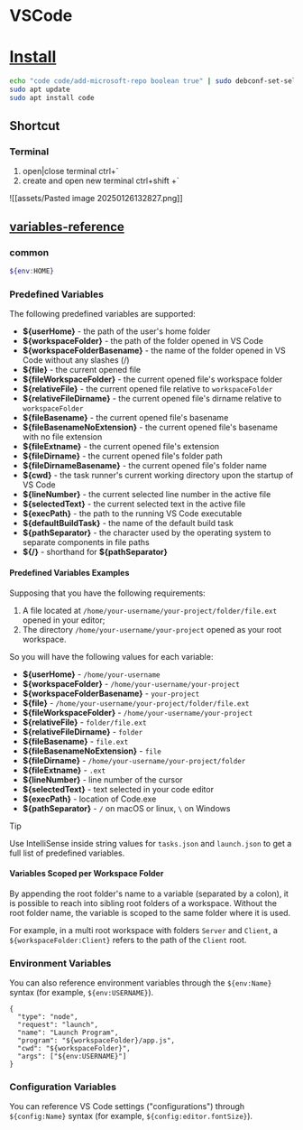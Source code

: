 # VSCode

# [Install](https://code.visualstudio.com/docs/setup/linux)

```bash
echo "code code/add-microsoft-repo boolean true" | sudo debconf-set-selections
sudo apt update
sudo apt install code
```

## Shortcut

### Terminal

1. open|close terminal ctrl+\`
2. create and open new terminal ctrl+shift +\`

![[assets/Pasted image 20250126132827.png]]

## [variables-reference](https://code.visualstudio.com/docs/editor/variables-reference)


### common

```bash
${env:HOME}
```


### Predefined Variables

The following predefined variables are supported:

- __\${userHome}__ - the path of the user's home folder
- __\${workspaceFolder}__ - the path of the folder opened in VS Code
- __\${workspaceFolderBasename}__ - the name of the folder opened in VS Code without any slashes (/)
- __\${file}__ - the current opened file
- __\${fileWorkspaceFolder}__ - the current opened file's workspace folder
- __\${relativeFile}__ - the current opened file relative to `workspaceFolder`
- __\${relativeFileDirname}__ - the current opened file's dirname relative to `workspaceFolder`
- __\${fileBasename}__ - the current opened file's basename
- __\${fileBasenameNoExtension}__ - the current opened file's basename with no file extension
- __\${fileExtname}__ - the current opened file's extension
- __\${fileDirname}__ - the current opened file's folder path
- __\${fileDirnameBasename}__ - the current opened file's folder name
- __\${cwd}__ - the task runner's current working directory upon the startup of VS Code
- __\${lineNumber}__ - the current selected line number in the active file
- __\${selectedText}__ - the current selected text in the active file
- __\${execPath}__ - the path to the running VS Code executable
- __\${defaultBuildTask}__ - the name of the default build task
- __\${pathSeparator}__ - the character used by the operating system to separate components in file paths
- __\${/}__ - shorthand for __\${pathSeparator}__

#### Predefined Variables Examples

Supposing that you have the following requirements:

1. A file located at `/home/your-username/your-project/folder/file.ext` opened in your editor;
2. The directory `/home/your-username/your-project` opened as your root workspace.

So you will have the following values for each variable:

- __\${userHome}__ - `/home/your-username`
- __\${workspaceFolder}__ - `/home/your-username/your-project`
- __\${workspaceFolderBasename}__ - `your-project`
- __\${file}__ - `/home/your-username/your-project/folder/file.ext`
- __\${fileWorkspaceFolder}__ - `/home/your-username/your-project`
- __\${relativeFile}__ - `folder/file.ext`
- __\${relativeFileDirname}__ - `folder`
- __\${fileBasename}__ - `file.ext`
- __\${fileBasenameNoExtension}__ - `file`
- __\${fileDirname}__ - `/home/your-username/your-project/folder`
- __\${fileExtname}__ - `.ext`
- __\${lineNumber}__ - line number of the cursor
- __\${selectedText}__ - text selected in your code editor
- __\${execPath}__ - location of Code.exe
- __\${pathSeparator}__ - `/` on macOS or linux, `\` on Windows

> [!Tip]
> Use IntelliSense inside string values for `tasks.json` and `launch.json` to get a full list of predefined variables.

#### Variables Scoped per Workspace Folder

By appending the root folder's name to a variable (separated by a colon), it is possible to reach into sibling root folders of a workspace. Without the root folder name, the variable is scoped to the same folder where it is used.

For example, in a multi root workspace with folders `Server` and `Client`, a `${workspaceFolder:Client}` refers to the path of the `Client` root.

### Environment Variables

You can also reference environment variables through the `${env:Name}` syntax (for example, `${env:USERNAME}`).

```
{
  "type": "node",
  "request": "launch",
  "name": "Launch Program",
  "program": "${workspaceFolder}/app.js",
  "cwd": "${workspaceFolder}",
  "args": ["${env:USERNAME}"]
}
```

### Configuration Variables

You can reference VS Code settings ("configurations") through `${config:Name}` syntax (for example, `${config:editor.fontSize}`).
